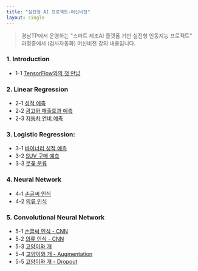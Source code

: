 ```yaml
---
title: "실전형 AI 프로젝트-머신비전"
layout: single
---
```


> 경남TP에서 운영하는 "스마트 제조AI 플랫폼 기반 실전형 인동지능 프로젝트" 과정중에서 (검사자동화) 머신비전 강의 내용입니다.

### 1. Introduction
* 1-1 [TensorFlow와의 첫 만남][1-1]

### 2. Linear Regression
* 2-1 [성적 예측][2-1]
* 2-2 [광고와 매출효과 예측][2-2]
* 2-3 [자동차 연비 예측][2-3]

### 3. Logistic Regression:
* 3-1 [바이너리 성적 예측][3-1]
* 3-2 [SUV 구매 예측][3-2]
* 3-3 [붓꽃 분류][3-3]

### 4. Neural Network
* 4-1 [손글씨 인식][4-1]
* 4-2 [의류 인식][4-2]

### 5. Convolutional Neural Network
* 5-1 [손글씨 인식 - CNN][5-1]
* 5-2 [의류 인식 - CNN][5-2]
* 5-3 [고양이와 개][5-3]
* 5-4 [고양이와 개 - Augmentation][5-4]
* 5-5 [고양이와 개 - Dropout][5-5]

[1-1]: https://colab.research.google.com/drive/1Flt5SoEBvJz4Yd_W-SB2aa-0OenKA3i1
[2-1]: https://colab.research.google.com/drive/1EDOyahnl-dsiPhVPflc_Iy8Tln6IJD88
[2-2]: https://colab.research.google.com/drive/1ZLeRqG0JsnaEp9bFtJvnBqUMC4Xw7sdT
[2-3]: https://colab.research.google.com/drive/1rl7_0bIalGARY2AuMbU1X-63gy5Eodr9
[3-1]: https://colab.research.google.com/drive/1EDoVEihxJeA_3-LCZvcuugRnyBI5CWDd
[3-2]: https://colab.research.google.com/drive/19YkBLTKqZudqkCB1LN4SH6gYKeESHru-
[3-3]: https://colab.research.google.com/drive/1ZUhZoC4oid_x8RKYmIqgaHXDExZrYIg9
[4-1]: https://colab.research.google.com/drive/1abBUS31mPiKH4Y3zyqJ8HOQ0NWufRqj2
[4-2]: https://colab.research.google.com/drive/1nCSuWnHmw3jYR0Ssnofbjdvm1AjVdRv3
[5-1]: https://colab.research.google.com/drive/1uPeb9eNfCcua39dRz9pyUu5dIo7NY5CI
[5-2]: https://colab.research.google.com/drive/1ECiNqKvqd5QpGlj1DS-UmD9g9qOqaDvU
[5-3]: https://colab.research.google.com/drive/1E-tf-Yds0HedGGMnY0J6DFjJG_Db6AZo
[5-4]: https://colab.research.google.com/drive/1bnCXB8tPBsJfKD9691YyeDQxjf5NA1NL
[5-5]: https://colab.research.google.com/drive/15M-CygDlinUGsII-aXEGUAtI6CI9zECa

